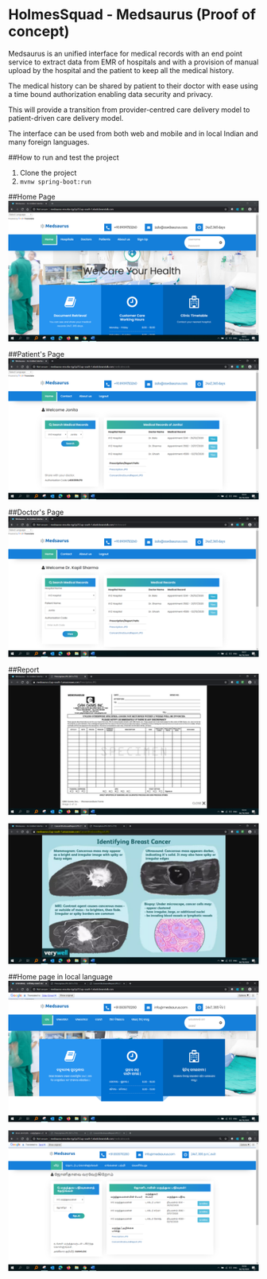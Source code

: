 # HolmesSquad - Medsaurus (Proof of concept)
Medsaurus is an unified interface for medical records with an end point service to extract data from EMR of hospitals and with a provision of manual upload by the hospital and the patient to keep all the medical history.

The medical history can be shared by patient to their doctor with ease using a time bound authorization enabling data security and privacy.

This will provide a transition from provider-centred care delivery model to patient-driven care delivery model.

The interface can be used from both web and mobile and in local Indian and many foreign languages.

##How to run and test the project
1. Clone the project
2. ```mvnw spring-boot:run```

##Home Page
![alt Home Page](docs/homepage.png)

##Patient's Page
![alt Patient's Page](docs/patientpage.png)

##Doctor's Page
![alt Doctor's Page](docs/doctorpage.png)

##Report
![alt Report](docs/report1.png)

![alt Report](docs/report2.png)

##Home page in local language
![alt Report](docs/locallghmpage.png)

![alt Report](docs/locallghmpage2.png)